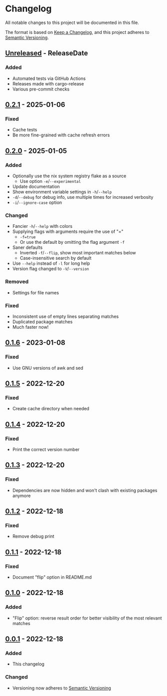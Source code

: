 # Changelog

All notable changes to this project will be documented in this file.

The format is based on [Keep a Changelog](https://keepachangelog.com/en/1.0.0/),
and this project adheres to [Semantic Versioning](https://semver.org/spec/v2.0.0.html).

<!-- next-header -->

## [Unreleased] - ReleaseDate

### Added
- Automated tests via GitHub Actions
- Releases made with cargo-release
- Various pre-commit checks

## [0.2.1] - 2025-01-06

### Fixed
- Cache tests
- Be more fine-grained with cache refresh errors

## [0.2.0] - 2025-01-05

### Added
- Optionally use the nix system registry flake as a source
  - Use option `-e`/`--experimental`
- Update documentation
- Show environment variable settings in `-h`/`--help`
- `-d`/`--debug` for debug info, use multiple times for increased verbosity
- `-i`/`--ignore-case` option

### Changed
- Fancier `-h`/`--help` with colors
- Supplying flags with arguments require the use of "="
  - `-f=true`
  - Or use the default by omitting the flag argument `-f`
- Saner defaults
  - Inverted `-f`/`--flip`, show most important matches below
  - Case-insensitive search by default
- Use `--help` instead of `-l` for long help
- Version flag changed to `-V`/`--version`

### Removed
- Settings for file names

### Fixed
- Inconsistent use of empty lines separating matches
- Duplicated package matches
- Much faster now!

## [0.1.6] - 2023-01-08

### Fixed
- Use GNU versions of awk and sed

## [0.1.5] - 2022-12-20

### Fixed
- Create cache directory when needed

## [0.1.4] - 2022-12-20

### Fixed
- Print the correct version number

## [0.1.3] - 2022-12-20

### Fixed
- Dependencies are now hidden and won't clash with existing packages anymore

## [0.1.2] - 2022-12-18

### Fixed
- Remove debug print

## [0.1.1] - 2022-12-18

### Fixed
- Document "flip" option in README.md

## [0.1.0] - 2022-12-18

### Added
- "Flip" option: reverse result order for better visibility of the most relevant matches

## [0.0.1] - 2022-12-18

### Added
- This changelog

### Changed

- Versioning now adheres to [Semantic Versioning](https://semver.org/spec/v2.0.0.html)

<!-- next-url -->
[Unreleased]: https://github.com/OleMussmann/Nix-Package-Search/compare/v0.2.1...development
[0.2.1]: https://github.com/OleMussmann/Nix-Package-Search/compare/v0.2.0...v0.2.1
[0.2.0]: https://github.com/OleMussmann/Nix-Package-Search/compare/v0.1.6...v0.2.0
[0.1.6]: https://github.com/OleMussmann/Nix-Package-Search/compare/v0.1.5...v0.1.6
[0.1.5]: https://github.com/OleMussmann/Nix-Package-Search/compare/v0.1.4...v0.1.5
[0.1.4]: https://github.com/OleMussmann/Nix-Package-Search/compare/v0.1.3...v0.1.4
[0.1.3]: https://github.com/OleMussmann/Nix-Package-Search/compare/v0.1.2...v0.1.3
[0.1.2]: https://github.com/OleMussmann/Nix-Package-Search/compare/v0.1.1...v0.1.2
[0.1.1]: https://github.com/OleMussmann/Nix-Package-Search/compare/v0.1.0...v0.1.1
[0.1.0]: https://github.com/OleMussmann/Nix-Package-Search/compare/v0.0.1...v0.1.0
[0.0.1]: https://github.com/OleMussmann/Nix-Package-Search/releases/tag/v0.0.1
